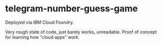 # telegram-number-guess-game

Deployed via IBM Cloud Foundry. 

Very rough state of code, just barely works, unreadable. Proof of concept for learning how "cloud apps" work.

